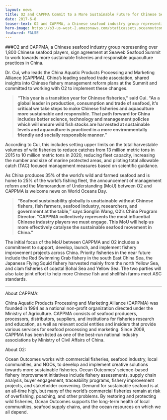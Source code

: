 ```yaml
---
layout: news
title: O2 and CAPPMA Commit to a More Sustainable Future for Chinese Seafood Industry on World Oceans Day
date: 2017-6-8
teaser-text: O2 and CAPPMA, a Chinese seafood industry group representing over 1,800 Chinese seafood players, sign agreement at Seaweb Seafood Summit to work towards more sustainable fisheries and responsible aquaculture practices in China.
hero-image: https://s3-us-west-2.amazonaws.com/staticassets.oceanoutcomes.org/news+and+analysis/hero+images/O2-CAPPMA-MOU-AGREEMENT.jpg
featured: FALSE
---
```

###O2 and CAPPMA, a Chinese seafood industry group representing over 1,800 Chinese seafood players, sign agreement at Seaweb Seafood Summit to work towards more sustainable fisheries and responsible aquaculture practices in China.

Dr. Cui, who leads the China Aquatic Products Processing and Marketing Alliance (CAPPMA), China’s leading seafood trade association, shared insights into Chinese fishery management reform plans at the Summit and committed to working with O2 to implement these changes.
 
> **“This year is a transition year for Chinese fisheries,” said Cui. “As a global leader in production, consumption and trade of seafood, it’s critical we take steps to make Chinese fisheries and aquaculture more sustainable and responsible. That path forward for China includes better science, technology and management policies which will ensure wild fish stocks are harvested at sustainable levels and aquaculture is practiced in a more environmentally friendly and socially responsible manner.”**
 
According to Cui, this includes setting upper limits on the total harvestable volumes of wild fisheries to reduce catches from 13 million metric tons in 2015 to 10 million metric tons in 2020, reducing fleet capacity, increasing the number and size of marine protected areas, and piloting total allowable catch (TAC) focused management measures based on scientific guidance.
 
As China produces 35% of the world’s wild and farmed seafood and is home to 25% of the world’s fishing fleet, the announcement of management reform and the Memorandum of Understanding (MoU) between O2 and CAPPMA is welcome news on World Oceans Day.
 
> **“Seafood sustainability globally is unattainable without Chinese fishers, fish farmers, seafood industry, researchers, and government at the table,” says Songlin Wang, O2’s China Program Director. “CAPPMA collectively represents the most influential Chinese industry players we must engage. This MoU will help us more effectively catalyse the sustainable seafood movement in China.”**
 
The initial focus of the MoU between CAPPMA and O2 includes a commitment to support, develop, launch, and implement fishery improvement projects across China. Priority fisheries in the near future include the Red Swimming Crab fishery in the south East China Sea, the Japanese Flying Squid fishery harvested mainly from the north Yellow Sea, and clam fisheries of coastal Bohai Sea and Yellow Sea. The two parties will also take joint effort to help more Chinese fish and shellfish farms meet ASC standards.

----
About CAPPMA:

China Aquatic Products Processing and Marketing Alliance (CAPPMA) was founded in 1994 as a national non-profit organization directed under the Ministry of Agriculture. CAPPMA consists of seafood producers, processors, distributors, suppliers, and institutions for fisheries research and education, as well as relevant social entities and insiders that provide various services for seafood processing and marketing. Since 2009, CAPPMA has been listed as one of the best-run national industry associations by Ministry of Civil Affairs of China.
 
About O2:

Ocean Outcomes works with commercial fisheries, seafood industry, local communities, and NGOs, to develop and implement creative solutions towards more sustainable fisheries. Ocean Outcomes’ science-based fishery improvement initiatives include fishery assessments, supply chain analysis, buyer engagement, traceability programs, fishery improvement projects, and stakeholder convening. Demand for sustainable seafood is at an all-time high, but many of the world’s commercial fisheries remain at risk of overfishing, poaching, and other problems. By restoring and protecting wild fisheries, Ocean Outcomes supports the long-term health of local communities, seafood supply chains, and the ocean resources on which we all depend.
